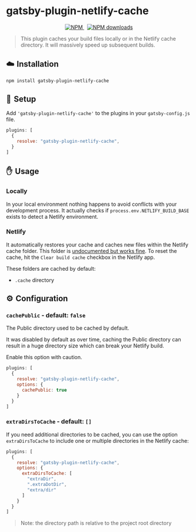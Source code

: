# gatsby-plugin-netlify-cache

<p align="center">
  <a href="https://www.npmjs.com/package/gatsby-plugin-netlify-cache">
    <img src="https://img.shields.io/npm/v/gatsby-plugin-netlify-cache.svg" alt="NPM">
  </a>
  &nbsp;
  <a href="http://npm-stat.com/charts.html?package=gatsby-plugin-netlify-cache">
    <img src="https://img.shields.io/npm/dm/gatsby-plugin-netlify-cache.svg" alt="NPM downloads">
  </a>
</p>

> This plugin caches your build files locally or in the Netlify cache directory. It will massively speed up subsequent builds.

## ☁️ Installation

```sh
npm install gatsby-plugin-netlify-cache
```

## 🛫 Setup

Add `'gatsby-plugin-netlify-cache'` to the plugins in your `gatsby-config.js` file.

```js
plugins: [
  {
    resolve: "gatsby-plugin-netlify-cache",
  }
]
```

## ✋ Usage

### Locally

In your local environment nothing happens to avoid conflicts with your development process. It actually checks if `process.env.NETLIFY_BUILD_BASE` exists to detect a Netlify environment.

### Netlify

It automatically restores your cache and caches new files within the Netlify cache folder. This folder is [undocumented but works fine](https://www.contentful.com/blog/2018/05/17/faster-static-site-builds-part-one-process-only-what-you-need/#caching-for-the-win). To reset the cache, hit the `Clear build cache` checkbox in the Netlify app.

These folders are cached by default:

* `.cache` directory

## ⚙️ Configuration

### `cachePublic` - default: `false`

The Public directory used to be cached by default.

It was disabled by default as over time, caching the Public directory can result in a huge directory size which can break your Netlify build.

Enable this option with caution.

```js
plugins: [
  {
    resolve: "gatsby-plugin-netlify-cache",
    options: {
      cachePublic: true
    }
  }
]
```

### `extraDirsToCache` - default: `[]`

If you need additional directories to be cached, you can use the option `extraDirsToCache` to include one or multiple directories in the Netlify cache:

```js
plugins: [
  {
    resolve: "gatsby-plugin-netlify-cache",
    options: {
      extraDirsToCache: [
        "extraDir",
        ".extraDotDir",
        "extra/dir"
      ]
    }
  }
]
```

> Note: the directory path is relative to the project root directory
